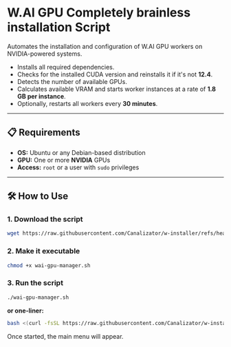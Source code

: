 

# W\.AI GPU Completely brainless installation Script

Automates the installation and configuration of W.AI GPU workers on NVIDIA-powered systems.

- Installs all required dependencies.
- Checks for the installed CUDA version and reinstalls it if it's not **12.4**.
- Detects the number of available GPUs.
- Calculates available VRAM and starts worker instances at a rate of **1.8 GB per instance**.
- Optionally, restarts all workers every **30 minutes**.

---

## 📋 Requirements

* **OS:** Ubuntu or any Debian-based distribution
* **GPU:** One or more **NVIDIA** GPUs
* **Access:** `root` or a user with `sudo` privileges

---

## 🛠️ How to Use

### 1. Download the script

```bash
wget https://raw.githubusercontent.com/Canalizator/w-installer/refs/heads/main/winstall.sh -O wai-gpu-manager.sh
```

### 2. Make it executable

```bash
chmod +x wai-gpu-manager.sh
```

### 3. Run the script

```bash
./wai-gpu-manager.sh
```

**or one-liner:**

```bash
bash <(curl -fsSL https://raw.githubusercontent.com/Canalizator/w-installer/main/winstall.sh)
```

Once started, the main menu will appear.



